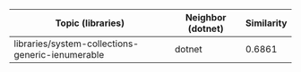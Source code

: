 | Topic (libraries) | Neighbor (dotnet) | Similarity |
|-------------|-------------------|------------|
| libraries/system-collections-generic-ienumerable | dotnet | 0.6861 |
